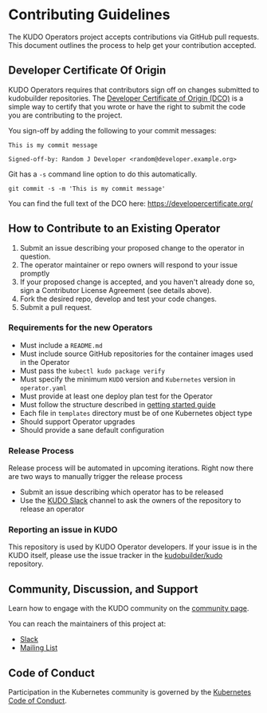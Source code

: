 # Contributing Guidelines

The KUDO Operators project accepts contributions via GitHub pull requests. This document outlines the process to help get your contribution accepted.

## Developer Certificate Of Origin

KUDO Operators requires that contributors sign off on changes submitted to kudobuilder repositories.
The [Developer Certificate of Origin (DCO)](https://developercertificate.org/) is a simple way to certify that you wrote or have the right to submit the code you are contributing to the project.

You sign-off by adding the following to your commit messages:

    This is my commit message

    Signed-off-by: Random J Developer <random@developer.example.org>

Git has a `-s` command line option to do this automatically.

    git commit -s -m 'This is my commit message'

You can find the full text of the DCO here: https://developercertificate.org/

## How to Contribute to an Existing Operator

1. Submit an issue describing your proposed change to the operator in question.
1. The operator maintainer or repo owners will respond  to your issue promptly
1. If your proposed change is accepted, and you haven't already done so, sign a Contributor License Agreement (see details above).
1. Fork the desired repo, develop and test your code changes.
1. Submit a pull request.

### Requirements for the new Operators

- Must include a `README.md`
- Must include source GitHub repositories for the container images used in the Operator
- Must pass the `kubectl kudo package verify` 
- Must specify the minimum `KUDO` version and `Kubernetes` version in `operator.yaml`
- Must provide at least one deploy plan test for the Operator
- Must follow the structure described in [getting started guide](https://kudo.dev/docs/developing-operators.html#getting-started)
- Each file in `templates` directory must be of one Kubernetes object type
- Should support Operator upgrades
- Should provide a sane default configuration

### Release Process

Release process will be automated in upcoming iterations. Right now there are two ways to manually trigger the release process

- Submit an issue describing which operator has to be released
- Use the [KUDO Slack](https://kubernetes.slack.com/messages/kudo/) channel to ask the owners of the repository to release an operator

### Reporting an issue in KUDO

This repository is used by KUDO Operator developers. If your issue is in the KUDO itself, please use the issue tracker in the [kudobuilder/kudo](https://github.com/kudobuilder/kudo) repository.

## Community, Discussion, and Support

Learn how to engage with the KUDO community on the [community page](https://kudo.dev/community/).

You can reach the maintainers of this project at:

- [Slack](https://kubernetes.slack.com/messages/kudo/)
- [Mailing List](https://groups.google.com/d/forum/kudobuilder)

## Code of Conduct

Participation in the Kubernetes community is governed by the [Kubernetes Code of Conduct](https://github.com/kudobuilder/kudo/blob/master/code-of-conduct.md).